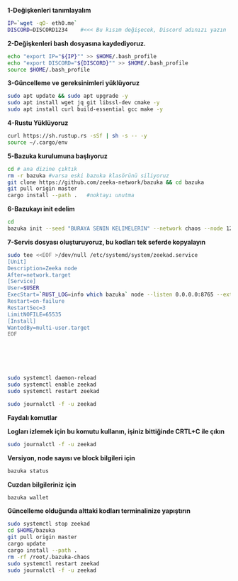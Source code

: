 

**1-Değişkenleri tanımlayalım**
```bash
IP=`wget -qO- eth0.me`
DISCORD=DISCORD1234    #<<< Bu kısım değişecek, Discord adınızı yazın

```

**2-Değişkenleri bash dosyasına kaydediyoruz.**
```bash
echo "export IP="${IP}"" >> $HOME/.bash_profile
echo "export DISCORD="${DISCORD}"" >> $HOME/.bash_profile
source $HOME/.bash_profile

```

**3-Güncelleme ve gereksinimleri yüklüyoruz**

```bash
sudo apt update && sudo apt upgrade -y
sudo apt install wget jq git libssl-dev cmake -y
sudo apt install curl build-essential gcc make -y
```


**4-Rustu Yüklüyoruz**
```bash
curl https://sh.rustup.rs -sSf | sh -s -- -y
source ~/.cargo/env
```


**5-Bazuka kurulumuna başlıyoruz**

```bash
cd # ana dizine çıktık
rm -r bazuka #varsa eski bazuka klasörünü siliyoruz
git clone https://github.com/zeeka-network/bazuka && cd bazuka
git pull origin master
cargo install --path .   #noktayı unutma
```



**6-Bazukayı init edelim**

```bash
cd
bazuka init --seed "BURAYA SENIN KELIMELERIN" --network chaos --node 127.0.0.1:8765

```



**7-Servis dosyası oluşturuyoruz, bu kodları tek seferde kopyalayın**

```bash
sudo tee <<EOF >/dev/null /etc/systemd/system/zeekad.service
[Unit]
Description=Zeeka node
After=network.target
[Service]
User=$USER
ExecStart=`RUST_LOG=info which bazuka` node --listen 0.0.0.0:8765 --external $IP:8765 --network chaos --db /root/.bazuka-chaos --bootstrap 195.201.222.205:8765 --bootstrap 34.132.176.19:8765 --discord-handle "$DISCORD"
Restart=on-failure
RestartSec=3
LimitNOFILE=65535
[Install]
WantedBy=multi-user.target
EOF






sudo systemctl daemon-reload
sudo systemctl enable zeekad
sudo systemctl restart zeekad

sudo journalctl -f -u zeekad

```
**Faydalı komutlar**

**Logları izlemek için bu komutu kullanın, işiniz bittiğinde CRTL+C ile çıkın**
```bash
sudo journalctl -f -u zeekad
```

**Versiyon, node sayısı ve block bilgileri için**
```bash
bazuka status
```
**Cuzdan bilgileriniz için**

```bash
bazuka wallet
```

**Güncelleme olduğunda alttaki kodları terminalinize yapıştırın**

```bash
sudo systemctl stop zeekad
cd $HOME/bazuka
git pull origin master
cargo update
cargo install --path .
rm -rf /root/.bazuka-chaos
sudo systemctl restart zeekad
sudo journalctl -f -u zeekad
```


